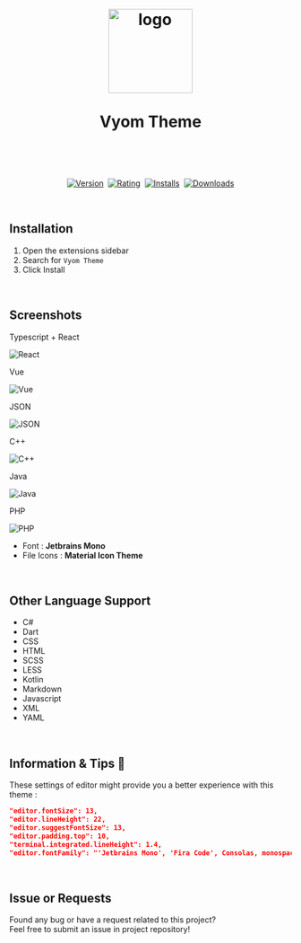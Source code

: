 <h1 align="center">
  <br>
    <img src="images/logo.png" alt="logo" width="150">
  <br><br>
  Vyom Theme
  <br><br>
</h1>
<br>
<p align="center">
    <a href="https://marketplace.visualstudio.com/items?itemName=guasam.vyom"><img src="https://vsmarketplacebadge.apphb.com/version-short/guasam.vyom.svg?style=for-the-badge&colorA=252526&colorB=43A047&style=rounded&label=VERSION" alt="Version"></a>&nbsp;
    <a href="https://marketplace.visualstudio.com/items?itemName=guasam.vyom"><img src="https://vsmarketplacebadge.apphb.com/rating-short/guasam.vyom.svg?style=for-the-badge&colorA=252526&colorB=43A047&style=rounded&label=Rating" alt="Rating"></a>&nbsp;
    <a href="https://marketplace.visualstudio.com/items?itemName=guasam.vyom"><img src="https://vsmarketplacebadge.apphb.com/installs-short/guasam.vyom.svg?style=for-the-badge&colorA=252526&colorB=43A047&style=rounded&label=Installs" alt="Installs"></a>&nbsp;
    <a href="https://marketplace.visualstudio.com/items?itemName=guasam.vyom"><img src="https://vsmarketplacebadge.apphb.com/downloads-short/guasam.vyom.svg?style=for-the-badge&colorA=252526&colorB=43A047&style=rounded&label=Downloads" alt="Downloads"></a>
</p>

<br>

## Installation

1. Open the extensions sidebar
2. Search for `Vyom Theme`
3. Click Install

<br>

## Screenshots

Typescript + React

![React](/images/react.png)

Vue

![Vue](/images/vue.png)

JSON

![JSON](/images/json.png)

C++

![C++](/images/cplusplus.png)

Java

![Java](/images/java.png)

PHP

![PHP](/images/php.png)

- Font : **Jetbrains Mono**
- File Icons : **Material Icon Theme**

<br>

## Other Language Support

- C#
- Dart
- CSS
- HTML
- SCSS
- LESS
- Kotlin
- Markdown
- Javascript
- XML
- YAML

<br>

## Information & Tips 📌

These settings of editor might provide you a better experience with this theme :

```json
"editor.fontSize": 13,
"editor.lineHeight": 22,
"editor.suggestFontSize": 13,
"editor.padding.top": 10,
"terminal.integrated.lineHeight": 1.4,
"editor.fontFamily": "'Jetbrains Mono', 'Fira Code', Consolas, monospace",
```

<br />

## Issue or Requests

Found any bug or have a request related to this project? <br>Feel free to submit an issue in project repository!
